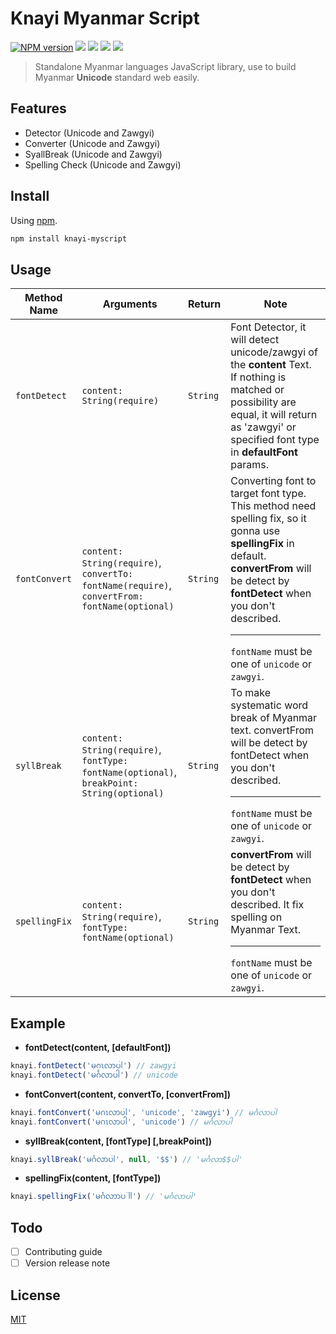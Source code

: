 Knayi Myanmar Script
====================

[![NPM version][npm-image]][npm-url]
![][travis-url]
![][david-url]
![][dt-url]
![][license-url]

> Standalone Myanmar languages JavaScript library, use to build Myanmar **Unicode** standard web easily.

## Features
 - Detector (Unicode and Zawgyi)
 - Converter (Unicode and Zawgyi)
 - SyallBreak (Unicode and Zawgyi)
 - Spelling Check (Unicode and Zawgyi)

## Install
Using [npm](http://npmjs.com).
```bash
npm install knayi-myscript
```

## Usage
|Method Name | Arguments | Return | Note |
| --- | --- | --- | --- |
| `fontDetect` | `content: String(require)` | `String` | Font Detector, it will detect unicode/zawgyi of the **content** Text. If nothing is matched or possibility are equal, it will return as 'zawgyi' or specified font type in **defaultFont** params. |
| `fontConvert` | `content: String(require)`,<br>`convertTo: fontName(require)`,<br>`convertFrom: fontName(optional)`| `String` | Converting font to target font type. This method need spelling fix, so it gonna use **spellingFix** in default. **convertFrom** will be detect by **fontDetect** when you don't described.<hr> `fontName` must be one of `unicode` or `zawgyi`. |
| `syllBreak` | `content: String(require)`,<br>`fontType: fontName(optional)`,<br>`breakPoint: String(optional)` | `String` |To make systematic word break of Myanmar text. convertFrom will be detect by fontDetect when you don't described.<hr> `fontName` must be one of `unicode` or `zawgyi`. |
| `spellingFix` | `content: String(require)`,<br>`fontType: fontName(optional)` | `String` | **convertFrom** will be detect by **fontDetect** when you don't described. It fix spelling on Myanmar Text.<hr> `fontName` must be one of `unicode` or `zawgyi`. |

## Example

- **fontDetect(content, [defaultFont])**
```javascript
knayi.fontDetect('မဂၤလာပါ') // zawgyi
knayi.fontDetect('မင်္ဂလာပါ') // unicode
```

- **fontConvert(content, convertTo, [convertFrom])**
```javascript
knayi.fontConvert('မဂၤလာပါ', 'unicode', 'zawgyi') // မင်္ဂလာပါ
knayi.fontConvert('မဂၤလာပါ', 'unicode') // မင်္ဂလာပါ
```

- **syllBreak(content, [fontType] [,breakPoint])**
```javascript
knayi.syllBreak('မင်္ဂလာပါ', null, '$$') // 'မင်္ဂလာ$$ပါ'
```

- **spellingFix(content, [fontType])**  
```javascript
knayi.spellingFix('မင်္ဂလာာပါါ') // 'မင်္ဂလာပါ'
```

## Todo

  - [ ] Contributing guide
  - [ ] Version release note

## License
[MIT](./LICENSE)

[npm-url]: https://npmjs.org/package/knayi-myscript
[npm-image]:https://badge.fury.io/js/knayi-myscript.png
[travis-url]:https://api.travis-ci.org/leftstick/knayi-myscript.svg?branch=master
[david-url]:https://david-dm.org/leftstick/knayi-myscript.png
[dt-url]:https://img.shields.io/npm/dt/knayi-myscript.svg
[license-url]:https://img.shields.io/npm/l/knayi-myscript.svg
